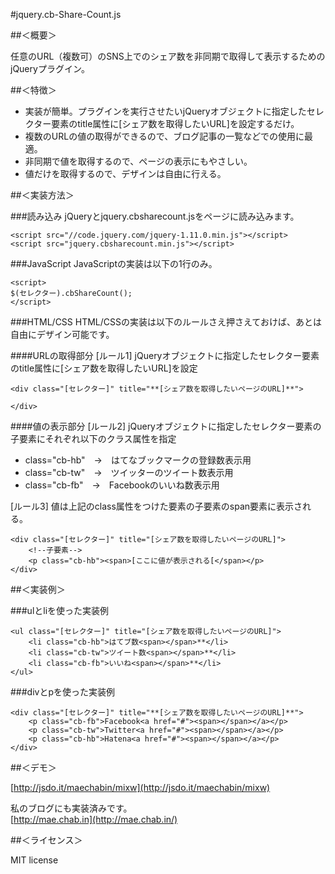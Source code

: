 #jquery.cb-Share-Count.js

##＜概要＞

任意のURL（複数可）のSNS上でのシェア数を非同期で取得して表示するためのjQueryプラグイン。

##＜特徴＞
- 実装が簡単。プラグインを実行させたいjQueryオブジェクトに指定したセレクター要素のtitle属性に[シェア数を取得したいURL]を設定するだけ。
- 複数のURLの値の取得ができるので、ブログ記事の一覧などでの使用に最適。
- 非同期で値を取得するので、ページの表示にもやさしい。
- 値だけを取得するので、デザインは自由に行える。


##＜実装方法＞

###読み込み
jQueryとjquery.cbsharecount.jsをページに読み込みます。
```
<script src="//code.jquery.com/jquery-1.11.0.min.js"></script>
<script src="jquery.cbsharecount.min.js"></script>
```

###JavaScript
JavaScriptの実装は以下の1行のみ。
```
<script>
$(セレクター).cbShareCount();
</script>
```
  
  
###HTML/CSS
HTML/CSSの実装は以下のルールさえ押さえておけば、あとは自由にデザイン可能です。

####URLの取得部分
[ルール1]  jQueryオブジェクトに指定したセレクター要素のtitle属性に[シェア数を取得したいURL]を設定
```
<div class="[セレクター]" title="**[シェア数を取得したいページのURL]**">

</div>
```

####値の表示部分
[ルール2]  jQueryオブジェクトに指定したセレクター要素の子要素にそれぞれ以下のクラス属性を指定
- class="cb-hb"　→　はてなブックマークの登録数表示用
- class="cb-tw"　→　ツイッターのツイート数表示用
- class="cb-fb"　→　Facebookのいいね数表示用

[ルール3]  値は上記のclass属性をつけた要素の子要素のspan要素に表示される。
```
<div class="[セレクター]" title="[シェア数を取得したいページのURL]">
	<!--子要素-->
	<p class="cb-hb"><span>[ここに値が表示される[</span></p>
</div>
```

##＜実装例＞

###ulとliを使った実装例
```
<ul class="[セレクター]" title="[シェア数を取得したいページのURL]">
    <li class="cb-hb">はてブ数<span></span>**</li>
    <li class="cb-tw">ツイート数<span></span>**</li>
    <li class="cb-fb">いいね<span></span>**</li>
</ul>
```

###divとpを使った実装例
```
<div class="[セレクター]" title="**[シェア数を取得したいページのURL]**">
    <p class="cb-fb">Facebook<a href="#"><span></span></a></p>
    <p class="cb-tw">Twitter<a href="#"><span></span></a></p>
    <p class="cb-hb">Hatena<a href="#"><span></span></a></p>
</div>
```

##＜デモ＞

[http://jsdo.it/maechabin/mixw](http://jsdo.it/maechabin/mixw)

私のブログにも実装済みです。  
[http://mae.chab.in](http://mae.chab.in/)

##＜ライセンス＞

MIT license
